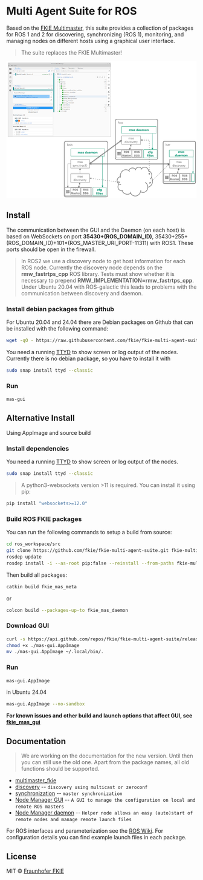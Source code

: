 # Multi Agent Suite for ROS

Based on the [FKIE Multimaster](https://github.com/fkie/multimaster_fkie), this suite provides a collection of packages for ROS 1 and 2 for discovering, synchronizing (ROS 1), monitoring, and managing nodes on different hosts using a graphical user interface.

> The suite replaces the FKIE Multimaster!

![mas overview](mas_overview.png)

## Install

The communication between the GUI and the Daemon (on each host) is based on WebSockets on port **35430+(ROS_DOMAIN_ID)**, 35430+255+(ROS_DOMAIN_ID)+101*(ROS_MASTER_URI_PORT-11311) with ROS1. These ports should be open in the firewall.

> In ROS2 we use a discovery node to get host information for each ROS node. Currently the discovery node depends on the **rmw_fastrtps_cpp** ROS library. Tests must show whether it is necessary to prepend **RMW_IMPLEMENTATION=rmw_fastrtps_cpp**. Under Ubuntu 20.04 with ROS-galactic this leads to problems with the communication between discovery and daemon.


### Install debian packages from github

For Ubuntu 20.04 and 24.04 there are Debian packages on Github that can be installed with the following command:

```bash
wget -qO - https://raw.githubusercontent.com/fkie/fkie-multi-agent-suite/refs/heads/master/install_mas_debs.sh | bash
```

You need a running [TTYD](https://github.com/tsl0922/ttyd) to show screen or log output of the nodes.
Currently there is no debian package, so you have to install it with

```bash
sudo snap install ttyd --classic
```

### Run

```bash
mas-gui
```

## Alternative Install

Using AppImage and source build

### Install dependencies

You need a running [TTYD](https://github.com/tsl0922/ttyd) to show screen or log output of the nodes.

```bash
sudo snap install ttyd --classic
```

> A python3-websockets version >11 is required. You can install it using pip:

```bash
pip install "websockets>=12.0"
```


### Build ROS FKIE packages

You can run the following commands to setup a build from source:

```bash
cd ros_workspace/src
git clone https://github.com/fkie/fkie-multi-agent-suite.git fkie-multi-agent-suite
rosdep update
rosdep install -i --as-root pip:false --reinstall --from-paths fkie-multi-agent-suite
```

Then build all packages:

```bash
catkin build fkie_mas_meta
```

or

```bash
colcon build --packages-up-to fkie_mas_daemon
```

### Download GUI

```bash
curl -s https://api.github.com/repos/fkie/fkie-multi-agent-suite/releases/latest | grep "browser_download_url.*mas-gui.AppImage" | cut -d : -f 2,3 | tr -d \" | wget --show-progress -i -
chmod +x ./mas-gui.AppImage
mv ./mas-gui.AppImage ~/.local/bin/.
```

### Run

```bash
mas-gui.AppImage
```
in Ubuntu 24.04
```bash
mas-gui.AppImage --no-sandbox
```

**For known issues and other build and launch options that affect GUI, see [fkie_mas_gui](https://github.com/fkie/fkie-multi-agent-suite/tree/master/fkie_mas_gui#readme)**

## Documentation

> We are working on the documentation for the new version. Until then you can still use the old one. Apart from the package names, all old functions should be supported.

- [multimaster_fkie](http://fkie.github.io/multimaster_fkie)
- [discovery](http://fkie.github.io/multimaster_fkie/master_discovery.html) -- `discovery using multicast or zeroconf`
- [synchronization](http://fkie.github.io/multimaster_fkie/master_sync.html) -- `master synchronization`
- [Node Manager GUI](http://fkie.github.io/multimaster_fkie/node_manager.html) -- `A GUI to manage the configuration on local and remote ROS masters`
- [Node Manager daemon](http://fkie.github.io/multimaster_fkie/node_manager_daemon.html) -- `Helper node allows an easy (auto)start of remote nodes and manage remote launch files`

For ROS interfaces and parameterization see the [ROS Wiki](http://www.ros.org/wiki/multimaster_fkie). For configuration details you can find example launch files in each package.

## License

MIT © [Fraunhofer FKIE](https://www.fkie.fraunhofer.de/en.html)
